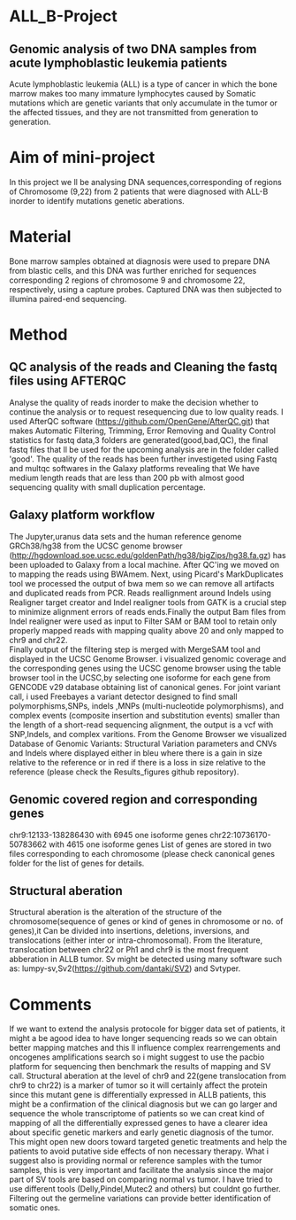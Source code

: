 # ALL_B-Project
## Genomic analysis of two DNA samples from acute lymphoblastic leukemia patients
Acute lymphoblastic leukemia (ALL) is a type of cancer in which the bone marrow makes too many immature lymphocytes caused by Somatic mutations which are genetic variants that only accumulate in the tumor or the affected tissues, and they are not transmitted from generation to generation.

# Aim of mini-project
In this project we ll be analysing DNA sequences,corresponding of regions of Chromosome (9,22) from 2 patients that were diagnosed with ALL-B inorder to identify mutations genetic aberations.

# Material
Bone marrow samples obtained at diagnosis were used to prepare DNA from blastic cells, and this DNA was further enriched for sequences corresponding 2 regions of chromosome 9 and chromosome 22, respectively, using a capture probes. Captured DNA was then subjected to illumina paired-end sequencing.


# Method
## QC analysis of the reads and Cleaning the fastq files using AFTERQC
Analyse the quality of reads inorder to make the decision whether to continue the analysis or to request resequencing due to low quality reads. I used AfterQC software (https://github.com/OpenGene/AfterQC.git) that makes Automatic Filtering, Trimming, Error Removing and Quality Control statistics for fastq data,3 folders are generated(good,bad,QC), the final fastq files that ll be used for the upcoming analysis are in the folder called 'good'. The quality of the reads has been further investigeted using Fastq and multqc softwares in the Galaxy platforms revealing that We have medium length reads that are less than 200 pb with almost good sequencing quality with small duplication percentage. 

## Galaxy platform workflow
The Jupyter,uranus data sets and the human reference genome GRCh38/hg38 from the UCSC genome browser (http://hgdownload.soe.ucsc.edu/goldenPath/hg38/bigZips/hg38.fa.gz) has been uploaded to Galaxy from a local machine. After QC'ing we moved on to mapping the reads using BWAmem. Next, using Picard's MarkDuplicates tool we processed the output of bwa mem so we can remove all artifacts and duplicated reads from PCR. Reads reallignment around Indels using Realigner target creator and Indel realigner tools from GATK is a crucial step to minimize alignment errors of reads ends.Finally the output Bam files from Indel realigner were used as input to Filter SAM or BAM tool to retain only properly mapped reads with mapping quality above 20 and only mapped to chr9 and chr22.  
Finally output of the filtering step is merged with MergeSAM tool and displayed in the UCSC Genome Browser. i visualized genomic coverage and the corresponding genes using the UCSC genome browser using the table browser tool in the UCSC,by selecting one isoforme for each gene from GENCODE v29 database obtaining list of canonical genes. 
For joint variant call, i used Freebayes a variant detector designed to find small polymorphisms,SNPs, indels ,MNPs (multi-nucleotide polymorphisms), and complex events (composite insertion and substitution events) smaller than the length of a short-read sequencing alignment, the output is a vcf with SNP,Indels, and complex varitions. 
From the Genome Browser we visualized Database of Genomic Variants: Structural Variation parameters and CNVs and Indels where displayed either in bleu where there is a gain in size relative to the reference or in red if there is a loss in size relative to the reference (please check the Results_figures github repository).

## Genomic covered region and corresponding genes 
chr9:12133-138286430 with 6945 one isoforme genes
chr22:10736170-50783662 with 4615 one isoforme genes
List of genes are stored in two files corresponding to each chromosome (please check canonical genes folder for the list of genes for details.
## Structural aberation
Structural aberation is the alteration of the structure of the chromosome(sequence of genes or kind of genes in chromosome or no. of genes),it Can be divided into insertions, deletions, inversions, and translocations (either inter or intra-chromosomal). From the literature, translocation between chr22 or Ph1 and chr9 is the most frequent abberation in ALLB tumor.
Sv might be detected using many software such as: lumpy-sv,Sv2(https://github.com/dantaki/SV2) and Svtyper.
# Comments
 
If we want to extend the analysis protocole for bigger data set of patients, it might a be agood idea to have longer sequencing reads so we can obtain better mapping matches and this ll influence complex rearrengements and oncogenes amplifications search so i might suggest to use the pacbio platform for sequencing then benchmark the results of mapping and SV call.
Structural aberation at the level of  chr9 and 22(gene translocation from chr9 to chr22) is a marker of tumor so it will certainly affect the protein since this mutant gene is differentially expressed in ALLB patients, this might be a confirmation of the clinical diagnosis but we can go larger and sequence the whole transcriptome of patients so we can creat kind of mapping of all the differentially expressed genes to have a clearer idea about specific genetic markers and early genetic diagnosis of the tumor. This might open new doors toward targeted genetic treatments and help the patients to avoid putative side effects of non necessary therapy.
What i suggest also is providing normal or reference samples with the tumor samples, this is very important and facilitate the analysis since the major part of SV tools are based on comparing normal vs tumor. I have tried to use different tools (Delly,Pindel,Mutec2 and others) but couldnt go further.  
Filtering out the germeline variations can provide better identification of somatic ones. 
